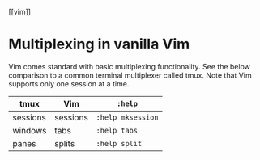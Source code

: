 [[vim]]

# Multiplexing in vanilla Vim

Vim comes standard with basic multiplexing functionality. See the below comparison to a common terminal multiplexer called tmux. Note that Vim supports only one session at a time.

| tmux     | Vim      | `:help`           |
| -------- | -------- | ----------------- |
| sessions | sessions | `:help mksession` |
| windows  | tabs     | `:help tabs`      |
| panes    | splits   | `:help split`     |

